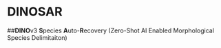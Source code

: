 # DINOSAR
##**DINO**v3 **S**pecies **A**uto-**R**ecovery (Zero-Shot AI Enabled Morphological Species Delimitaiton) 


